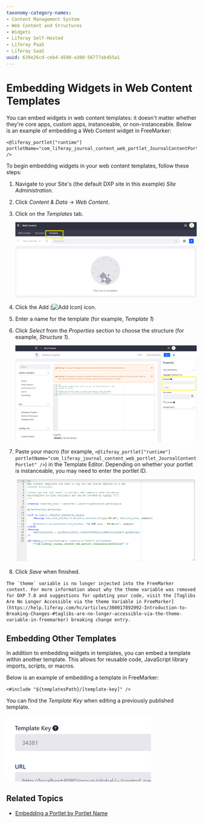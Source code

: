 ```yaml
---
taxonomy-category-names:
- Content Management System
- Web Content and Structures
- Widgets
- Liferay Self-Hosted
- Liferay PaaS
- Liferay SaaS
uuid: 639e26cd-ceb4-4590-a380-56777ab455a1
---
```


# Embedding Widgets in Web Content Templates

You can embed widgets in web content templates: it doesn't matter whether they're core apps, custom apps, instanceable, or non-instanceable. Below is an example of embedding a Web Content widget in FreeMarker:

```markup
<@liferay_portlet["runtime"] portletName="com_liferay_journal_content_web_portlet_JournalContentPortlet" />
```

To begin embedding widgets in your web content templates, follow these steps:

1. Navigate to your Site's (the default DXP site in this example) _Site Administration_.
1. Click _Content & Data_ &rarr; _Web Content_.
1. Click on the _Templates_ tab.

    ![The Templates tab shows the templates in your Site.](./embedding-widgets-in-web-content-templates/images/01.png)

1. Click the Add (![Add Icon](../../../images/icon-add.png)) icon.
1. Enter a name for the template (for example, _Template 1_)
1. Click _Select_ from the _Properties_ section to choose the structure (for example, _Structure 1_).

    ![Select a structure.](./embedding-widgets-in-web-content-templates/images/02.png)

1. Paste your macro (for example, `<@liferay_portlet["runtime"] portletName="com_liferay_journal_content_web_portlet_JournalContentPortlet" />`) in the Template Editor. Depending on whether your portlet is instanceable, you may need to enter the portlet ID.

    ![Enter the portlet macro.](./embedding-widgets-in-web-content-templates/images/03.png)

1. Click _Save_ when finished.

```{important}
The `theme` variable is no longer injected into the FreeMarker context. For more information about why the theme variable was removed for DXP 7.0 and suggestions for updating your code, visit the [Taglibs Are No Longer Accessible via the theme Variable in FreeMarker](https://help.liferay.com/hc/articles/360017892092-Introduction-to-Breaking-Changes-#taglibs-are-no-longer-accessible-via-the-theme-variable-in-freemarker) breaking change entry.
```

## Embedding Other Templates

In addition to embedding widgets in templates, you can embed a template within another template. This allows for reusable code, JavaScript library imports, scripts, or macros.

Below is an example of embedding a template in FreeMarker:

```markup
<#include "${templatesPath}/[template-key]" />
```

You can find the *Template Key* when editing a previously published template.

![You can find the Template Key when view the Edit page for a template.](./embedding-widgets-in-web-content-templates/images/04.png)

## Related Topics

* [Embedding a Portlet by Portlet Name](https://help.liferay.com/hc/articles/360028746512-Embedding-a-Portlet-by-Portlet-Name)
